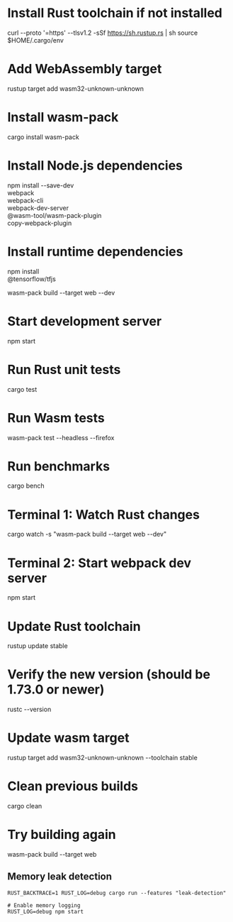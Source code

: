 # Install Rust toolchain if not installed
curl --proto '=https' --tlsv1.2 -sSf https://sh.rustup.rs | sh
source $HOME/.cargo/env

# Add WebAssembly target
rustup target add wasm32-unknown-unknown

# Install wasm-pack
cargo install wasm-pack

# Install Node.js dependencies
npm install --save-dev \
  webpack \
  webpack-cli \
  webpack-dev-server \
  @wasm-tool/wasm-pack-plugin \
  copy-webpack-plugin

# Install runtime dependencies
npm install \
  @tensorflow/tfjs


wasm-pack build --target web --dev

# Start development server
npm start







# Run Rust unit tests
cargo test

# Run Wasm tests
wasm-pack test --headless --firefox

# Run benchmarks
cargo bench




# Terminal 1: Watch Rust changes
cargo watch -s "wasm-pack build --target web --dev"

# Terminal 2: Start webpack dev server
npm start



# Update Rust toolchain
rustup update stable

# Verify the new version (should be 1.73.0 or newer)
rustc --version

# Update wasm target
rustup target add wasm32-unknown-unknown --toolchain stable

# Clean previous builds
cargo clean

# Try building again
wasm-pack build --target web



## Memory leak detection 
```shell
RUST_BACKTRACE=1 RUST_LOG=debug cargo run --features "leak-detection"

# Enable memory logging
RUST_LOG=debug npm start
```
